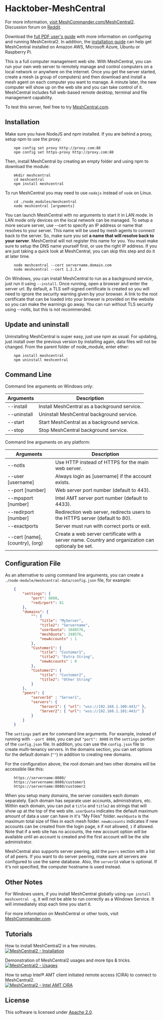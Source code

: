 Hacktober-MeshCentral
===========

For more information, [visit MeshCommander.com/MeshCentral2](https://www.meshcommander.com/meshcentral2).
Discussion forum on [Reddit](https://www.reddit.com/r/MeshCentral/).

Download the [full PDF user's guide](http://info.meshcentral.com/downloads/MeshCentral2/MeshCentral2UserGuide.pdf) with more information on configuring and running MeshCentral2. In addition, the [installation guide](http://info.meshcentral.com/downloads/MeshCentral2/MeshCentral2InstallGuide.pdf) can help get MeshCentral installed on Amazon AWS, Microsoft Azure, Ubuntu or Raspberry Pi.

This is a full computer management web site. With MeshCentral, you can run your own web server to remotely manage and control computers on a local network or anywhere on the internet. Once you get the server started, create a mesh (a group of computers) and then download and install a mesh agent on each computer you want to manage. A minute later, the new computer will show up on the web site and you can take control of it. MeshCentral includes full web-based remote desktop, terminal and file management capability.

To test this server, feel free to try [MeshCentral.com](http://meshcentral.com).


Installation
------------

Make sure you have NodeJS and npm installed. If you are behind a proxy, setup npm to use the proxy:

```
	npm config set proxy http://proxy.com:88
	npm config set https-proxy http://proxy.com:88
```

Then, install MeshCentral by creating an empty folder and using npm to download the module:

```
	mkdir meshcentral
	cd meshcentral
	npm install meshcentral
```

To run MeshCentral you may need to use `nodejs` instead of `node` on Linux.

```
	cd ./node_modules/meshcentral
	node meshcentral [arguments]
```

You can launch MeshCentral with no arguments to start it in LAN mode. In LAN mode only devices on the local network can be managed. To setup a more secure server, use --cert to specify an IP address or name that resolves to your server. This name will be used by mesh agents to connect back to the server. So, make sure you set **a name that will resolve back to your server**. MeshCentral will not register this name for you. You must make sure to setup the DNS name yourself first, or use the right IP address. If you are just taking a quick look at MeshCentral, you can skip this step and do it at later time.

```
	node meshcentral --cert servername.domain.com
	node meshcentral --cert 1.2.3.4
```

On Windows, you can install MeshCentral to run as a background service, just run it using `--install`. Once running, open a browser and enter the server url. By default, a TLS self-signed certificate is created so you will need to ignore the security warning given by your browser. A link to the root certificate that can be loaded into your browser is provided on the website so you can make the warnings go away. You can run without TLS security using --notls, but this is not recommended.


Update and uninstall
--------------------

Uninstalling MeshCentral is super easy, just use npm as usual. For updating, just install over the previous version by installing again, data files will not be changed. From the parent folder of node_module, enter ether:

```
	npm install meshcentral
	npm uninstall meshcentral
```

Command Line
------------

Command line arguments on Windows only:

| Arguments                             | Description
| ------------------------------------- | -----------
| --install				| Install MeshCentral as a background service.
| --uninstall				| Uninstall MeshCentral background service.
| --start				| Start MeshCentral as a background service.
| --stop				| Stop MeshCentral background service.


Command line arguments on any platform:

| Arguments                             | Description
| ------------------------------------- | -----------
| --notls 				| Use HTTP instead of HTTPS for the main web server.
| --user [username] 			| Always login as [username] if the account exists.
| --port [number] 			| Web server port number (default to 443).
| --mpsport [number] 			| Intel AMT server port number (default to 4433).
| --redirport [number] 			| Redirection web server, redirects users to the HTTPS server (default to 80).
| --exactports 				| Server must run with correct ports or exit.
| --cert [name], (country), (org) 	| Create a web server certificate with a server name. Country and organization can optionaly be set.


Configuration File
------------------

As an alternative to using command line arguments, you can create a `./node-module/meshcentral-data/config.json` file, for example:

```json
	{
		"settings": {
			"port": 8080,
			"redirport": 81
		},
		"domains": {
			"": {
				"title": "MyServer",
				"title2": "Servername",
				"userQuota": 1048576,
				"meshQuota": 248576,
				"newAccounts" : 1
			},
			"Customer1": {
				"title": "Customer1",
				"title2": "Extra String",
				"newAccounts" : 0
			},
			"Customer2": {
				"title": "Customer2",
				"title2": "Other String"
			}
		},
		"peers": {
			"serverId" : "Server1",
			"servers": {
				"Server1": { "url": "wss://192.168.1.100:443/" },
				"Server2": { "url": "wss://192.168.1.101:443/" }
			}
		}
	}
```

The `settings` part are for command line arguments. For example, instead of running with `--port 8080`, you can put `"port": 8080` in the `settings` portion of the `config.json` file. In addition, you can use the `config.json` file to create multi-tenancy servers. In the domains section, you can set options for the default domain (`""`) in addition to creating new domains.

For the configuration above, the root domain and two other domains will be accessible like this:

```
	https://servername:8080/
	https://servername:8080/customer1
	https://servername:8080/customer2
```

When you setup many domains, the server considers each domain separately. Each domain has separate user accounts, administrators, etc. Within each domain, you can put a `title` and `title2` as strings that will show up at the top of the web site. `userQuota` indicates the default maximum amount of data a user can have in it's "My Files" folder. `meshQuota` is the maximum total size of files in each mesh folder. `newAccounts` indicates if new accounts can be created from the login page, `0` if not allowed, `1` if allowed. Note that if a web site has no accounts, the new account option will be available until an account is created and the first account will be the site administrator.

MeshCentral also supports server peering, add the `peers` section with a list of all peers. If you want to do server peering, make sure all servers are configured to use the same database. Also, the `serverId` value is optional. If it's not specified, the computer hostname is used instead.

Other Notes
-----------

For Windows users, if you install MeshCentral globally using `npm install meshcentral -g`, it will not be able to run correctly as a Windows Service. It will immediately stop each time you start it.

For more information on MeshCentral or other tools, visit [MeshCommander.com](http://meshcommander.com).


Tutorials
---------

How to install MeshCentral2 in a few minutes.  
[![MeshCentral2 - Installation](https://img.youtube.com/vi/LSiWuu71k_U/mqdefault.jpg)](https://www.youtube.com/watch?v=LSiWuu71k_U)

Demonstration of MeshCentral2 usages and more tips & tricks.  
[![MeshCentral2 - Usages](https://img.youtube.com/vi/1E3NqGJzYds/mqdefault.jpg)](https://www.youtube.com/watch?v=1E3NqGJzYds)


How to setup Intel&reg; AMT client initiated remote access (CIRA) to connect to MeshCentral2.  
[![MeshCentral2 - Intel AMT CIRA](https://img.youtube.com/vi/rA2KHa2jkO0/mqdefault.jpg)](https://www.youtube.com/watch?v=rA2KHa2jkO0)


License
-------

This software is licensed under [Apache 2.0](https://www.apache.org/licenses/LICENSE-2.0).
